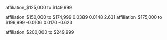affiliation_$125,000 to $149,999

affiliation_$150,000 to $174,999 0.0389 0.0148 2.631 affiliation_$175,000 to $199,999 -0.0106 0.0170 -0.623

affiliation_$200,000 to $249,999